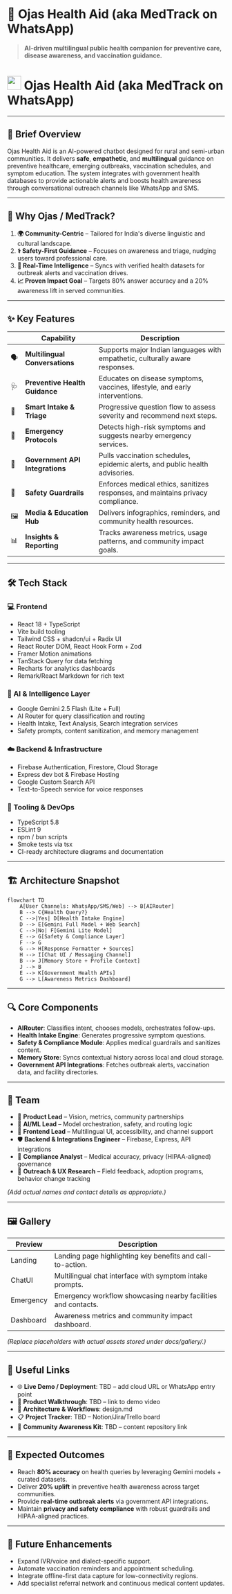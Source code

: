 # 🌿 Ojas Health Aid (aka MedTrack on WhatsApp)
> **AI-driven multilingual public health companion for preventive care, disease awareness, and vaccination guidance.**

# <img src="docs/gallery/ojas-logo.png" width="32" height="32"> Ojas Health Aid (aka MedTrack on WhatsApp)

---

## 🧾 Brief Overview

Ojas Health Aid is an AI-powered chatbot designed for rural and semi-urban communities. It delivers **safe**, **empathetic**, and **multilingual** guidance on preventive healthcare, emerging outbreaks, vaccination schedules, and symptom education. The system integrates with government health databases to provide actionable alerts and boosts health awareness through conversational outreach channels like WhatsApp and SMS.

---

## 🤔 Why Ojas / MedTrack?

1. **🌍 Community-Centric** – Tailored for India's diverse linguistic and cultural landscape.
2. **⚕️ Safety-First Guidance** – Focuses on awareness and triage, nudging users toward professional care.
3. **📡 Real-Time Intelligence** – Syncs with verified health datasets for outbreak alerts and vaccination drives.
4. **📈 Proven Impact Goal** – Targets 80% answer accuracy and a 20% awareness lift in served communities.

---

## ✨ Key Features

|      | Capability | Description |
|------|------------|-------------|
| 🗣️ | **Multilingual Conversations** | Supports major Indian languages with empathetic, culturally aware responses. |
| 🩺 | **Preventive Health Guidance** | Educates on disease symptoms, vaccines, lifestyle, and early interventions. |
| 🧭 | **Smart Intake & Triage** | Progressive question flow to assess severity and recommend next steps. |
| 🚨 | **Emergency Protocols** | Detects high-risk symptoms and suggests nearby emergency services. |
| 🔗 | **Government API Integrations** | Pulls vaccination schedules, epidemic alerts, and public health advisories. |
| 🧠 | **Safety Guardrails** | Enforces medical ethics, sanitizes responses, and maintains privacy compliance. |
| 🖼️ | **Media & Education Hub** | Delivers infographics, reminders, and community health resources. |
| 📊 | **Insights & Reporting** | Tracks awareness metrics, usage patterns, and community impact goals. |

---

## 🛠️ Tech Stack

### 💻 Frontend
- React 18 + TypeScript
- Vite build tooling
- Tailwind CSS + shadcn/ui + Radix UI
- React Router DOM, React Hook Form + Zod
- Framer Motion animations
- TanStack Query for data fetching
- Recharts for analytics dashboards
- Remark/React Markdown for rich text

### 🧠 AI & Intelligence Layer
- Google Gemini 2.5 Flash (Lite + Full)
- AI Router for query classification and routing
- Health Intake, Text Analysis, Search integration services
- Safety prompts, content sanitization, and memory management

### ☁️ Backend & Infrastructure
- Firebase Authentication, Firestore, Cloud Storage
- Express dev bot & Firebase Hosting
- Google Custom Search API
- Text-to-Speech service for voice responses

### 🧰 Tooling & DevOps
- TypeScript 5.8
- ESLint 9
- npm / bun scripts
- Smoke tests via tsx
- CI-ready architecture diagrams and documentation

---

## 🏗️ Architecture Snapshot

```mermaid
flowchart TD
    A[User Channels: WhatsApp/SMS/Web] --> B[AIRouter]
    B --> C{Health Query?}
    C -->|Yes| D[Health Intake Engine]
    D --> E[Gemini Full Model + Web Search]
    C -->|No| F[Gemini Lite Model]
    E --> G[Safety & Compliance Layer]
    F --> G
    G --> H[Response Formatter + Sources]
    H --> I[Chat UI / Messaging Channel]
    B --> J[Memory Store + Profile Context]
    J --> B
    E --> K[Government Health APIs]
    G --> L[Awareness Metrics Dashboard]
```

---

## 🔍 Core Components

- **AIRouter**: Classifies intent, chooses models, orchestrates follow-ups.
- **Health Intake Engine**: Generates progressive symptom questions.
- **Safety & Compliance Module**: Applies medical guardrails and sanitizes content.
- **Memory Store**: Syncs contextual history across local and cloud storage.
- **Government API Integrations**: Fetches outbreak alerts, vaccination data, and facility directories.

---

## 👥 Team

- 🧭 **Product Lead** – Vision, metrics, community partnerships
- 🧠 **AI/ML Lead** – Model orchestration, safety, and routing logic
- 🎨 **Frontend Lead** – Multilingual UI, accessibility, and channel support
- 🛡️ **Backend & Integrations Engineer** – Firebase, Express, API integrations
- 🔐 **Compliance Analyst** – Medical accuracy, privacy (HIPAA-aligned) governance
- 📢 **Outreach & UX Research** – Field feedback, adoption programs, behavior change tracking

*(Add actual names and contact details as appropriate.)*

---

## 🖼️ Gallery

| Preview | Description |
|---------|-------------|
| Landing | Landing page highlighting key benefits and call-to-action. |
| ChatUI | Multilingual chat interface with symptom intake prompts. |
| Emergency | Emergency workflow showcasing nearby facilities and contacts. |
| Dashboard | Awareness metrics and community impact dashboard. |

*(Replace placeholders with actual assets stored under docs/gallery/.)*

---

## 🔗 Useful Links

- 🌐 **Live Demo / Deployment**: TBD – add cloud URL or WhatsApp entry point
- 🎥 **Product Walkthrough**: TBD – link to demo video
- 📄 **Architecture & Workflows**: design.md
- 📋 **Project Tracker**: TBD – Notion/Jira/Trello board
- 📣 **Community Awareness Kit**: TBD – content repository link

---

## 🎯 Expected Outcomes

- Reach **80% accuracy** on health queries by leveraging Gemini models + curated datasets.
- Deliver **20% uplift** in preventive health awareness across target communities.
- Provide **real-time outbreak alerts** via government API integrations.
- Maintain **privacy and safety compliance** with robust guardrails and HIPAA-aligned practices.

---

## 📡 Future Enhancements

- Expand IVR/voice and dialect-specific support.
- Automate vaccination reminders and appointment scheduling.
- Integrate offline-first data capture for low-connectivity regions.
- Add specialist referral network and continuous medical content updates.

